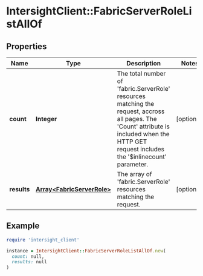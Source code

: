 # IntersightClient::FabricServerRoleListAllOf

## Properties

| Name | Type | Description | Notes |
| ---- | ---- | ----------- | ----- |
| **count** | **Integer** | The total number of &#39;fabric.ServerRole&#39; resources matching the request, accross all pages. The &#39;Count&#39; attribute is included when the HTTP GET request includes the &#39;$inlinecount&#39; parameter. | [optional] |
| **results** | [**Array&lt;FabricServerRole&gt;**](FabricServerRole.md) | The array of &#39;fabric.ServerRole&#39; resources matching the request. | [optional] |

## Example

```ruby
require 'intersight_client'

instance = IntersightClient::FabricServerRoleListAllOf.new(
  count: null,
  results: null
)
```

